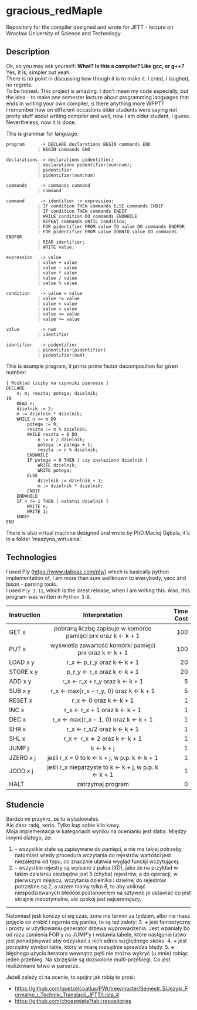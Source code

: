 # gracious_redMaple

Repository for the compiler designed and wrote for JFTT - lecture on Wrocław University of Science and Technology.

## Description

Ok, so you may ask yourself: <b>What? Is this a compiler? Like gcc, or g++?</b>  
Yes, it is, simpler but yeah.  
There is no point in discussing how though it is to make it. I cried, I laughed, no regrets.  
To be honest. This project is amazing. I don't mean my code especially, but the idea - to make one semester lecture
about programming languages that ends in writing your own compiler, is there anything more WPPT?  
I remember how on different occasions older students were saying not pretty stuff about writing compiler and well, now I
am older student, I guess.  
Nevertheless, now it is done.

This is grammar for language:

    program      -> DECLARE declarations BEGIN commands END
                | BEGIN commands END
                
    declarations -> declarations pidentifier;
                | declarations pidentifier(num:num);
                | pidentifier
                | pidentifier(num:num)

    commands     -> commands command
                | command

    command      -> identifier := expression;
                | IF condition THEN commands ELSE commands ENDIF
                | IF condition THEN commands ENDIF
                | WHILE condition DO commands ENDWHILE
                | REPEAT commands UNTIL condition;
                | FOR pidentifier FROM value TO value DO commands ENDFOR
                | FOR pidentifier FROM value DOWNTO value DO commands ENDFOR
                | READ identifier;
                | WRITE value;

    expression   -> value
                | value + value
                | value - value
                | value * value
                | value / value
                | value % value

    condition    -> value = value
                | value != value
                | value < value
                | value > value
                | value <= value
                | value >= value

    value        -> num
                | identifier
 
    identifier   -> pidentifier
                | pidentifier(pidentifier)
                | pidentifier(num)

This is example program, it prints prime factor decomposition for given number:

    [ Rozklad liczby na czynniki pierwsze ]
    DECLARE
        n; m; reszta; potega; dzielnik;
    IN
        READ n;
        dzielnik := 2;
        m := dzielnik * dzielnik;
        WHILE n >= m DO
            potega := 0;
            reszta := n % dzielnik;
            WHILE reszta = 0 DO
                n := n / dzielnik;
                potega := potega + 1;
                reszta := n % dzielnik;
            ENDWHILE
            IF potega > 0 THEN [ czy znaleziono dzielnik ]
                WRITE dzielnik;
                WRITE potega;
            ELSE
                dzielnik := dzielnik + 1;
                m := dzielnik * dzielnik;
            ENDIF
        ENDWHILE
        IF n != 1 THEN [ ostatni dzielnik ]
            WRITE n;
            WRITE 1;
        ENDIF
    END

There is also virtual machine designed and wrote by PhD Maciej Gębala, it's in a folder 'maszyna_wirtualna'.

## Technologies

I used Ply (https://www.dabeaz.com/ply/) which is basically python implementation of, I am more than sure wellknown to
everybody, yacc and bison - parsing tools.  
I used `Ply 3.11`, which is the latest release, when I am writing this. Also, this program was written in `Python 3.8`.

| Instruction        | Interpretation           | Time Cost  |
| ------------- |:-------------:| -----:|
|GET x |pobraną liczbę zapisuje w komórce pamięci prx oraz k ← k + 1 |100
|PUT x |wyświetla zawartość komórki pamięci prx oraz k ← k + 1 |100
|LOAD x y |r_x ← p_r_y oraz k ← k + 1 |20
|STORE x y |p_r_y ← r_x oraz k ← k + 1 |20
|ADD x y |r_x ← r_x + r_y oraz k ← k + 1 |5
|SUB x y |r_x ← max{r_x − r_y, 0} oraz k ← k + 1 |5
|RESET x |r_x ← 0 oraz k ← k + 1 |1
|INC x |r_x ← r_x + 1 oraz k ← k + 1 |1
|DEC x |r_x ← max(r_x − 1, 0) oraz k ← k + 1 |1
|SHR x |r_x ← r_x/2 oraz k ← k + 1 |1
|SHL x |r_x ← r_x ∗ 2 oraz k ← k + 1 |1
|JUMP j |k ← k + j |1
|JZERO x j |jeśli r_x = 0 to k ← k + j, w p.p. k ← k + 1 |1
|JODD x j |jeśli r_x nieparzyste to k ← k + j, w p.p. k ← k + 1 |1
|HALT |zatrzymaj program |0

## Studencie
Bardzo mi przykro, że tu wylądowałeś.  
Ale dasz radę, serio. Tylko kup sobie kilo kawy.  
Moja implementacja w kategoriach wyniku na ocenianiu jest słaba. Między innymi dlatego, że:
1. **\-** wszystkie stałe są zapisywane do pamięci, a nie ma takiej potrzeby, natomiast wtedy procedura wczytania do rejestrów wartości jest niezależna od typu, co znacznie ułatwia wygląd funckji wczytującej.
2. **\-** wszystkie rejestry są wpisane z palca (XD), jako że na przykład w takim dzieleniu niezbędne jest 5 (chyba) rejestrów, a do operacji, w pierwszym miejscu, wczytania dzielnika i dzielnej do rejestrów potrzebne są 2, a razem mamy tylko 6, to aby uniknąć niespodziewanych błedóœ postanowiłem na sztywno je ustawiać co jest skrajnie nieoptymalne, ale spokój jest najcenniejszy.  
---

Natomiast jeśli kończy ci się czas, żona ma termin za tydzień, albo nie masz pojęcia co zrobić i ogarnia cię panika, to są też zalety:
3. **+** jest fantastyczny i prosty w użytkowaniu generator drzewa wyprowadzenia. Jest wpaniały bo od razu zamienia FOR'y na JUMP'y i wstawia labele, które następnie łatwo jest ponadpisywać aby odzyskać z nich adres względnego skoku.
4. **+** jest porządny symbol table, który w miarę rozsądnie sprawdza błędy.
5. **+** błędnego użycia iteratora wewnątrz pętli nie można wykryć (u mnie) robiąc jeden przebieg. Na szczęście są dozwolone multi-przebiegi. Co jest realizowane łatwo w parserze.

Jeżeli zależy ci na ocenie, to spójrz jak robią to prosi:
* https://github.com/quetzelcoatlus/PWr/tree/master/Semestr_5/Jezyki_Formalne_i_Techniki_Translacji_JFTT/Lista_4
* https://github.com/chceswieta?tab=repositories